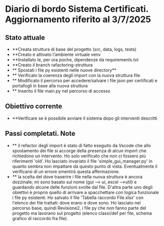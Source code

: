 # Diario di bordo Sistema Certificati. Aggiornamento riferito al 3/7/2025


## Stato attuale

- **Creata struttura di base del progetto (src, data, logs, tests)
- **Creato e attivato l'ambiente virtuale venv
- **Installato le, per ora poche, dipendenze da requirements.txt
- **Creato il branch rafactoring-struttura
- ** Spostati i file py esistenti nelle nuove directory**
- ** Verificato la coerenza degli import con la nuova struttura file
- ** Modificato il percorso per accedere/salvare i file json per certificati e portafogli  in base alla nuova struttura  
- ** Inserito il file main.py nel percorso di accesso

## Obiettivo corrente

  - **Verificare se è possibile avviare il sistema dopo gli interventi descritti

## Passi completati. Note  
 
- ** il refactor degli import è stato di fatto eseguito da Vscode che allo spostamento dei file si accorge della presenza di alcun import che richiedono un intervento. Ho solo verificato che non ci fossero più riferimenti 'old'. Ho lasciato invariato il file 'simple_gui_manager.py' in quanto sembra non impattare da questo punto di vista. Eventualmente il verificarsi di un errore smentirà questa affermazione.
- ** la scelta del dove traserire i file nella nuova struttura è ancora dozzinale; mi sono basato sul nome (gui --> ui, excel -->util) e guardando alcune delle funzioni svolte dal file. D'altra parte uno degli obiettivi è proprio quello di arrivare a spacchettare con logica funzionale i file py esistenti. Ho salvato il file 'Tabella raccordo File.xlsx' con l'elenco dei file trattati: dove erano e dove sono. Ho lasciato nel percorso base, quindi Revisione2, i file py che non fanno parte del progetto ma lavorano sul progetto (elenco classi/def per file, schema grafico di raccordo fra file).
 